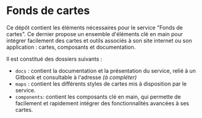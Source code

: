 # Fonds de cartes
Ce dépôt contient les éléments nécessaires pour le service "Fonds de cartes". Ce dernier propose un ensemble d'éléments clé en main pour intégrer facilement des cartes et outils associés à son site internet ou son application : cartes, composants et documentation.

Il est constitué des dossiers suivants :
- `docs` : contient la documentation et la présentation du service, relié à un Gitbook et consultable à l'adresse *(à compléter)*
- `maps` : contient les différents styles de cartes mis à disposition par le service.
- `components`: contient les composants clé en main, qui permette de facilement et rapidement intégrer des fonctionnalités avancées à ses cartes.
